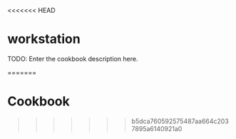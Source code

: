 <<<<<<< HEAD
# workstation

TODO: Enter the cookbook description here.

=======
# Cookbook
>>>>>>> b5dca760592575487aa664c2037895a6140921a0
